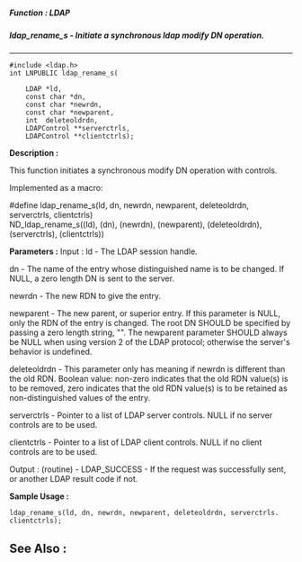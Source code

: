 ##### Function : LDAP
##### ldap_rename_s - Initiate a synchronous ldap modify DN operation.
---
```
#include <ldap.h>
int LNPUBLIC ldap_rename_s(

	LDAP *ld,
	const char *dn,
	const char *newrdn,
	const char *newparent,
	int  deleteoldrdn,
	LDAPControl **serverctrls,
	LDAPControl **clientctrls);
```
**Description :**

This function initiates a synchronous modify DN operation with controls.

Implemented as a macro:

#define ldap_rename_s(ld, dn, newrdn, newparent, deleteoldrdn, serverctrls, 
clientctrls) \
         ND_ldap_rename_s((ld), (dn), (newrdn), (newparent), (deleteoldrdn), 
(serverctrls), (clientctrls))

**Parameters :**
Input :
ld  -  The LDAP session handle.

dn  -  The name of the entry whose distinguished name is to be changed.  If NULL, a zero length DN is sent to the server.

newrdn  -  The new RDN to give the entry.

newparent  -  The new parent, or superior entry.  If this parameter is NULL, only the RDN of the entry is changed.  The root DN SHOULD be specified by passing a zero length string, "".  The newparent parameter SHOULD always be NULL when using version 2 of the LDAP protocol; otherwise the server's behavior is undefined.

deleteoldrdn  -  This parameter only has meaning if newrdn is different than the old RDN. Boolean value: non-zero indicates that the old RDN value(s) is to be removed, zero indicates that the old RDN value(s) is to be retained as non-distinguished values of the entry.

serverctrls  -  Pointer to a list of LDAP server controls.  NULL if no server controls are to be used.

clientctrls  -  Pointer to a list of LDAP client controls.  NULL if no client controls are to be used.

Output :
(routine)  -  LDAP_SUCCESS  - If the request was successfully sent, or another LDAP result code if not.



**Sample Usage :**
```
ldap_rename_s(ld, dn, newrdn, newparent, deleteoldrdn, serverctrls. 
clientctrls);
```
**See Also :**
---
